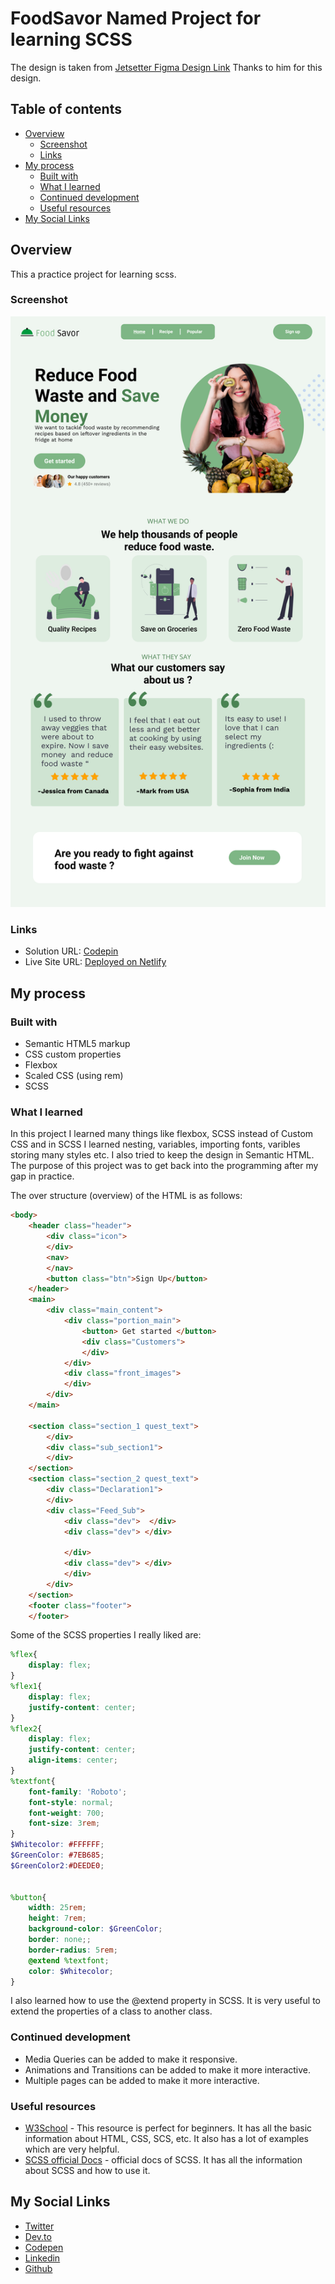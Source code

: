 # FoodSavor Named Project for learning SCSS

The design is taken from [Jetsetter Figma Design Link](https://www.figma.com/community/file/1075546859187487919) Thanks to him for this design.


## Table of contents

- [Overview](#overview)
  - [Screenshot](#screenshot)
  - [Links](#links)
- [My process](#my-process)
  - [Built with](#built-with)
  - [What I learned](#what-i-learned)
  - [Continued development](#continued-development)
  - [Useful resources](#useful-resources)
- [My Social Links](#my-social-links)


## Overview

This a practice project for learning scss. 

### Screenshot

![Design](https://raw.githubusercontent.com/wagaskon/FoodSavor_HTMLSCSS/master/images/Design.png?token=GHSAT0AAAAAAB5QD2URS7N3RT4LVUEQLVAMY6325XQ)

### Links

- Solution URL: [Codepin](https://codepen.io/wagaskon/pen/MWBZeeR)
- Live Site URL: [Deployed on Netlify](https://master--fluffy-treacle-4fb6d1.netlify.app/)

## My process

### Built with

- Semantic HTML5 markup
- CSS custom properties
- Flexbox
- Scaled CSS (using rem)
- SCSS


### What I learned

In this project I learned many things like flexbox, SCSS instead of Custom CSS and in SCSS I learned nesting, variables, importing fonts, varibles storing many styles etc. I also tried to keep the design in Semantic HTML.
The purpose of this project was to get back into the programming after my gap in practice.

The over structure (overview) of the HTML is as follows:

```html
<body>
    <header class="header">
        <div class="icon">
        </div>
        <nav>
        </nav>
        <button class="btn">Sign Up</button>
    </header>
    <main>
        <div class="main_content">
            <div class="portion_main">                
                <button> Get started </button>
                <div class="Customers">    
                </div>
            </div>
            <div class="front_images">
            </div>
        </div>
    </main>

    <section class="section_1 quest_text">
        </div>
        <div class="sub_section1">            
        </div>
    </section>
    <section class="section_2 quest_text">
        <div class="Declaration1">
        </div>
        <div class="Feed_Sub">
            <div class="dev">  </div>
            <div class="dev"> </div>

            </div>
            <div class="dev"> </div>
            </div>
        </div>
    </section>
    <footer class="footer">
    </footer>
```
Some of the SCSS properties I really liked are:

```scss
%flex{
    display: flex;
}
%flex1{
    display: flex;
    justify-content: center;
}
%flex2{
    display: flex;
    justify-content: center; 
    align-items: center;
}
%textfont{
    font-family: 'Roboto';
    font-style: normal;
    font-weight: 700;
    font-size: 3rem;
}
$Whitecolor: #FFFFFF;
$GreenColor: #7EB685;
$GreenColor2:#DEEDE0;


%button{
    width: 25rem;
    height: 7rem;
    background-color: $GreenColor;
    border: none;;
    border-radius: 5rem;
    @extend %textfont;
    color: $Whitecolor;
}
```
I also learned how to use the @extend property in SCSS. It is very useful to extend the properties of a class to another class. 
### Continued development

- Media Queries can be added to make it responsive.
- Animations and Transitions can be added to make it more interactive.
- Multiple pages can be added to make it more interactive.

### Useful resources

- [W3School](https://www.w3schools.com/) - This resource is perfect for beginners. It has all the basic information about HTML, CSS, SCS, etc. It also has a lot of examples which are very helpful.
- [SCSS official Docs](https://sass-lang.com/guide) - official docs of SCSS. It has all the information about SCSS and how to use it.


## My Social Links

- [Twitter](https://twitter.com/wagaskon)
- [Dev.to](https://dev.to/waqaskhan)
- [Codepen](https://codepen.io/wagaskon/pen/MWBZeeR)
- [Linkedin](https://www.linkedin.com/in/waqaskhandev/)
- [Github](https://github.com/wagaskon)


